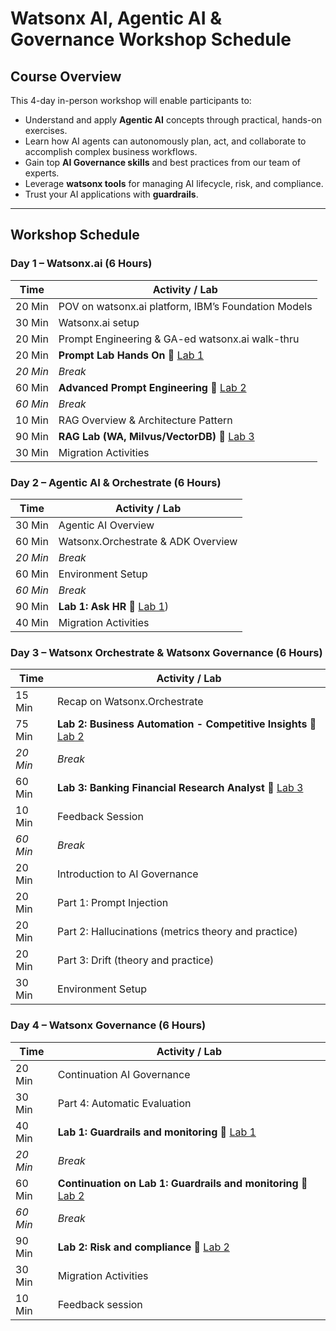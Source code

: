 # Watsonx AI, Agentic AI & Governance Workshop Schedule

## Course Overview
This 4-day in-person workshop will enable participants to:  
- Understand and apply **Agentic AI** concepts through practical, hands-on exercises.  
- Learn how AI agents can autonomously plan, act, and collaborate to accomplish complex business workflows.  
- Gain top **AI Governance skills** and best practices from our team of experts.  
- Leverage **watsonx tools** for managing AI lifecycle, risk, and compliance.  
- Trust your AI applications with **guardrails**.

---

## Workshop Schedule

### Day 1 – Watsonx.ai (6 Hours)
| Time | Activity / Lab |
|------|----------------|
| 20 Min | POV on watsonx.ai platform, IBM’s Foundation Models |
| 30 Min | Watsonx.ai setup |
| 20 Min | Prompt Engineering & GA-ed watsonx.ai walk-thru |
| 20 Min | **Prompt Lab Hands On** 🔗 [Lab 1](watsonx.ai/lab-01-prompt-engineering%20new) |
| *20 Min* | *Break* |
| 60 Min | **Advanced Prompt Engineering** 🔗 [Lab 2](watsonx.ai/lab-02-advanced-prompt-engineering) |
| *60 Min* | *Break* |
| 10 Min | RAG Overview & Architecture Pattern |
| 90 Min | **RAG Lab (WA, Milvus/VectorDB)** 🔗 [Lab 3](watsonx.ai/lab-04-agentic-rag-milvus) |
| 30 Min | Migration Activities |

### Day 2 – Agentic AI & Orchestrate (6 Hours)
| Time | Activity / Lab |
|------|----------------|
| 30 Min | Agentic AI Overview |
| 60 Min | Watsonx.Orchestrate & ADK Overview |
| *20 Min* | *Break* |
| 60 Min | Environment Setup |
| *60 Min* | *Break* |
| 90 Min | **Lab 1: Ask HR** 🔗 [Lab 1](agentic-ai/usecases/ask-hr)) |
| 40 Min | Migration Activities |

### Day 3 – Watsonx Orchestrate & Watsonx Governance (6 Hours)
| Time | Activity / Lab |
|------|----------------|
| 15 Min | Recap on Watsonx.Orchestrate |
| 75 Min | **Lab 2: Business Automation - Competitive Insights** 🔗 [Lab 2](agentic-ai/usecases/business-automation) |
| *20 Min* | *Break* |
| 60 Min | **Lab 3: Banking Financial Research Analyst** 🔗 [Lab 3](agentic-ai/usecases/banking-financial-research-analyst) |
| 10 Min | Feedback Session |
| *60 Min* | *Break* |
| 20 Min | Introduction to AI Governance |
| 20 Min | Part 1: Prompt Injection |
| 20 Min | Part 2: Hallucinations (metrics theory and practice) |
| 20 Min | Part 3: Drift (theory and practice) |
| 30 Min | Environment Setup |

### Day 4 – Watsonx Governance (6 Hours)
| Time | Activity / Lab |
|------|----------------|
| 20 Min | Continuation AI Governance |
| 30 Min | Part 4: Automatic Evaluation |
| 40 Min | **Lab 1: Guardrails and monitoring** 🔗 [Lab 1](governance/labs/monitoring-and-guardrails) |
| *20 Min* | *Break* |
| 60 Min | **Continuation on Lab 1: Guardrails and monitoring** 🔗 [Lab 2](governance/labs/monitoring-and-guardrails) |
| *60 Min* | *Break* |
| 90 Min | **Lab 2: Risk and compliance** 🔗 [Lab 2](governance/labs/risk-and-compliance) |
| 30 Min | Migration Activities |
| 10 Min | Feedback session |
